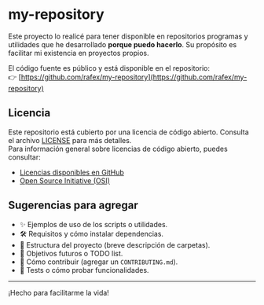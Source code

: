 # my-repository

Este proyecto lo realicé para tener disponible en repositorios programas y utilidades que he desarrollado **porque puedo hacerlo**. Su propósito es facilitar mi existencia en proyectos propios.

El código fuente es público y está disponible en el repositorio:  
👉 [https://github.com/rafex/my-repository](https://github.com/rafex/my-repository)

## Licencia

Este repositorio está cubierto por una licencia de código abierto. Consulta el archivo [LICENSE](./LICENSE) para más detalles.  
Para información general sobre licencias de código abierto, puedes consultar:  
- [Licencias disponibles en GitHub](https://docs.github.com/es/repositories/managing-your-repositorys-settings-and-features/customizing-your-repository/licensing-a-repository)  
- [Open Source Initiative (OSI)](https://opensource.org/licenses)

## Sugerencias para agregar

- ✨ Ejemplos de uso de los scripts o utilidades.
- 🛠 Requisitos y cómo instalar dependencias.
- 📁 Estructura del proyecto (breve descripción de carpetas).
- 📌 Objetivos futuros o TODO list.
- 🤝 Cómo contribuir (agregar un `CONTRIBUTING.md`).
- 🧪 Tests o cómo probar funcionalidades.

---
¡Hecho para facilitarme la vida!